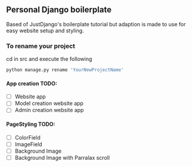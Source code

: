 ## Personal Django boilerplate

Based of JustDjango's boilerplate tutorial but adaption is made to use for easy website setup and styling.

### To rename your project
cd in src and execute the following
```python
python manage.py rename 'YourNewProjectName'
```

#### App creation TODO:
- [ ] Website app
- [ ] Model creation website app
- [ ] Admin creation website app

#### PageStyling TODO:
- [ ] ColorField
- [ ] ImageField
- [ ] Background Image
- [ ] Background Image with Parralax scroll
